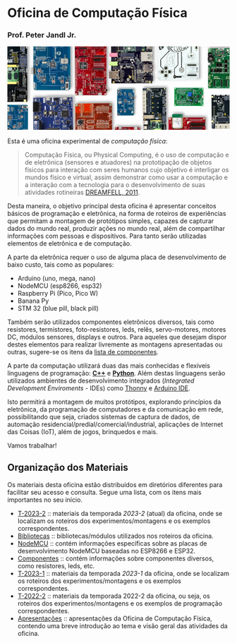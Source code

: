 # Oficina de Computação Física
### Prof. Peter Jandl Jr.

<img src='https://github.com/pjandl/ocf/blob/main/repo-cover-ocf.png?raw=true' alt='![Oficina Computação Física]' />

Esta é uma oficina experimental de *computação física*:

> Computação Física, ou Physical Computing, é o uso de computação e de eletrônica (sensores e atuadores) na prototipação de objetos físicos para interação com seres humanos cujo objetivo é interligar os mundos físico e virtual, assim demonstrar como usar a computação e a interação com a tecnologia para o desenvolvimento de suas atividades rotineiras [DREAMFELL, 2011](https://dreamfeel.wordpress.com/2009/03/07/computacao-fisica/).

Desta maneira, o objetivo principal desta oficina é apresentar conceitos básicos de programação e eletrônica, na forma de roteiros de experiências que permitam a montagem de protótipos simples, capazes de capturar dados do mundo real, produzir ações no mundo real, além de compartilhar informações com pessoas e dispositivos. Para tanto serão utilizadas elementos de eletrônica e de computação.

A parte da eletrônica requer o uso de alguma placa de desenvolvimento de baixo custo, tais como as populares:

- Arduino (uno, mega, nano)
- NodeMCU (esp8266, esp32)
- Raspberry Pi (Pico, Pico W)
- Banana Py
- STM 32 (blue pill, black pill)

Também serão utilizados componentes eletrônicos diversos, tais como resistores, termistores, foto-resistores, leds, relês, servo-motores, motores DC, módulos sensores, displays e outros. Para aqueles que desejam dispor destes elementos para realizar livremente as montagens apresentadas ou outras, sugere-se os itens da [lista de componentes](https://github.com/pjandl/ocf/tree/main/lista-componentes.md).

A parte da computação utilizará duas das mais conhecidas e flexíveis linguagens de programação: [**C++**](https://www.arduino.cc/reference/en/) e [**Python**](https://docs.micropython.org/en/latest/). Além destas linguagens serão utilizados ambientes de desenvolvimento integrados (*Integrated Development Enviroments* - IDEs) como [Thonny](https://github.com/thonny/thonny/releases/) e [Arduino IDE](https://www.arduino.cc/en/software).

Isto permitirá a montagem de muitos protótipos, explorando princípios da eletrônica, da programação de computadores e da comunicação em rede, possibilitando que seja, criados sistemas de captura de dados, de automação residencial/predial/comercial/industrial, aplicações de Internet das Coisas (IoT), além de jogos, brinquedos e mais.

Vamos trabalhar!

## Organização dos Materiais

Os materiais desta oficina estão distribuídos em diretórios diferentes para facilitar seu acesso e consulta. Segue uma lista, com os itens mais importantes no seu início.

- [T-2023-2](https://github.com/pjandl/ocf/tree/main/T-2023-2) :: materiais da temporada *2023-2* (atual) da oficina, onde se localizam os roteiros dos experimentos/montagens e os exemplos correspondentes.
- [Bibliotecas](https://github.com/pjandl/ocf/tree/main/Bibliotecas) :: bibliotecas/módulos utilizados nos roteiros da oficina.
- [NodeMCU](https://github.com/pjandl/ocf/tree/main/NodeMCU) :: contém informações específicas sobre as placas de desenvolvimento NodeMCU baseadas no ESP8266 e ESP32.
- [Componentes](https://github.com/pjandl/ocf/tree/main/Componentes) :: contém informações sobre componentes diversos, como resistores, leds, etc.
- [T-2023-1](https://github.com/pjandl/ocf/tree/main/T-2023-1) :: materiais da temporada *2023-1* da oficina, onde se localizam os roteiros dos experimentos/montagens e os exemplos correspondentes.
- [T-2022-2](https://github.com/pjandl/ocf/tree/main/Apresentacoes) :: materiais da temporada 2022-2 da oficina, ou seja, os roteiros dos experimentos/montagens e os exemplos de programação correspondentes.
- [Apresentações](https://github.com/pjandl/ocf/tree/main/Apresentacoes) :: apresentações da Oficina de Computação Física, contendo uma breve introdução ao tema e visão geral das atividades da oficina.
